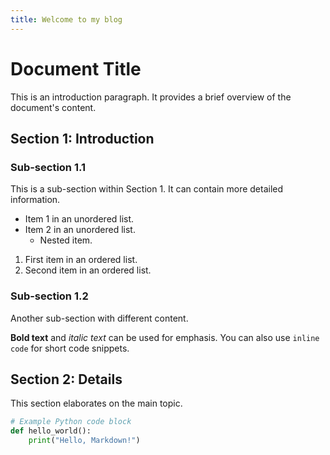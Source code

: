 ```yaml
---
title: Welcome to my blog
---
```

# Document Title

This is an introduction paragraph. It provides a brief overview of the document's content.

## Section 1: Introduction

### Sub-section 1.1

This is a sub-section within Section 1. It can contain more detailed information.

-   Item 1 in an unordered list.
-   Item 2 in an unordered list.
    -   Nested item.

1.  First item in an ordered list.
2.  Second item in an ordered list.

### Sub-section 1.2

Another sub-section with different content.

**Bold text** and *italic text* can be used for emphasis. You can also use `inline code` for short code snippets.

## Section 2: Details

This section elaborates on the main topic.

```python
# Example Python code block
def hello_world():
    print("Hello, Markdown!")


